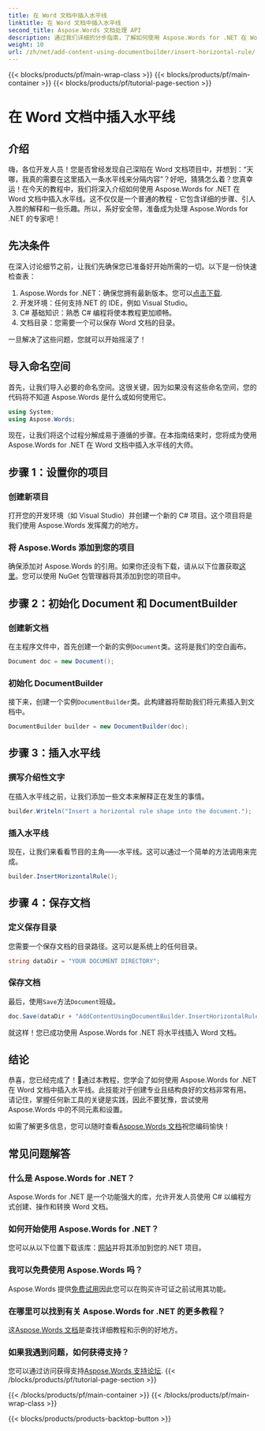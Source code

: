 ```yaml
---
title: 在 Word 文档中插入水平线
linktitle: 在 Word 文档中插入水平线
second_title: Aspose.Words 文档处理 API
description: 通过我们详细的分步指南，了解如何使用 Aspose.Words for .NET 在 Word 文档中插入水平线。非常适合 C# 开发人员。
weight: 10
url: /zh/net/add-content-using-documentbuilder/insert-horizontal-rule/
---
```


{{< blocks/products/pf/main-wrap-class >}}
{{< blocks/products/pf/main-container >}}
{{< blocks/products/pf/tutorial-page-section >}}

# 在 Word 文档中插入水平线

## 介绍

嗨，各位开发人员！您是否曾经发现自己深陷在 Word 文档项目中，并想到：“天哪，我真的需要在这里插入一条水平线来分隔内容”？好吧，猜猜怎么着？您真幸运！在今天的教程中，我们将深入介绍如何使用 Aspose.Words for .NET 在 Word 文档中插入水平线。这不仅仅是一个普通的教程 - 它包含详细的步骤、引人入胜的解释和一些乐趣。所以，系好安全带，准备成为处理 Aspose.Words for .NET 的专家吧！

## 先决条件

在深入讨论细节之前，让我们先确保您已准备好开始所需的一切。以下是一份快速检查表：

1.  Aspose.Words for .NET：确保您拥有最新版本。您可以[点击下载](https://releases.aspose.com/words/net/).
2. 开发环境：任何支持.NET 的 IDE，例如 Visual Studio。
3. C# 基础知识：熟悉 C# 编程将使本教程更加顺畅。
4. 文档目录：您需要一个可以保存 Word 文档的目录。

一旦解决了这些问题，您就可以开始摇滚了！

## 导入命名空间

首先，让我们导入必要的命名空间。这很关键，因为如果没有这些命名空间，您的代码将不知道 Aspose.Words 是什么或如何使用它。

```csharp
using System;
using Aspose.Words;
```

现在，让我们将这个过程分解成易于遵循的步骤。在本指南结束时，您将成为使用 Aspose.Words for .NET 在 Word 文档中插入水平线的大师。

## 步骤 1：设置你的项目

### 创建新项目

打开您的开发环境（如 Visual Studio）并创建一个新的 C# 项目。这个项目将是我们使用 Aspose.Words 发挥魔力的地方。

### 将 Aspose.Words 添加到您的项目

确保添加对 Aspose.Words 的引用。如果你还没有下载，请从以下位置获取[这里](https://releases.aspose.com/words/net/)。您可以使用 NuGet 包管理器将其添加到您的项目中。

## 步骤 2：初始化 Document 和 DocumentBuilder

### 创建新文档

在主程序文件中，首先创建一个新的实例`Document`类。这将是我们的空白画布。

```csharp
Document doc = new Document();
```

### 初始化 DocumentBuilder

接下来，创建一个实例`DocumentBuilder`类。此构建器将帮助我们将元素插入到文档中。

```csharp
DocumentBuilder builder = new DocumentBuilder(doc);
```

## 步骤 3：插入水平线

### 撰写介绍性文字

在插入水平线之前，让我们添加一些文本来解释正在发生的事情。

```csharp
builder.Writeln("Insert a horizontal rule shape into the document.");
```

### 插入水平线

现在，让我们来看看节目的主角——水平线。这可以通过一个简单的方法调用来完成。

```csharp
builder.InsertHorizontalRule();
```

## 步骤 4：保存文档

### 定义保存目录

您需要一个保存文档的目录路径。这可以是系统上的任何目录。

```csharp
string dataDir = "YOUR DOCUMENT DIRECTORY";
```

### 保存文档

最后，使用`Save`方法`Document`班级。

```csharp
doc.Save(dataDir + "AddContentUsingDocumentBuilder.InsertHorizontalRule.docx");
```

就这样！您已成功使用 Aspose.Words for .NET 将水平线插入 Word 文档。

## 结论

恭喜，您已经完成了！🎉通过本教程，您学会了如何使用 Aspose.Words for .NET 在 Word 文档中插入水平线。此技能对于创建专业且结构良好的文档非常有用。请记住，掌握任何新工具的关键是实践，因此不要犹豫，尝试使用 Aspose.Words 中的不同元素和设置。

如需了解更多信息，您可以随时查看[Aspose.Words 文档](https://reference.aspose.com/words/net/)祝您编码愉快！

## 常见问题解答

### 什么是 Aspose.Words for .NET？

Aspose.Words for .NET 是一个功能强大的库，允许开发人员使用 C# 以编程方式创建、操作和转换 Word 文档。

### 如何开始使用 Aspose.Words for .NET？

您可以从以下位置下载该库：[网站](https://releases.aspose.com/words/net/)并将其添加到您的.NET 项目。

### 我可以免费使用 Aspose.Words 吗？

 Aspose.Words 提供[免费试用](https://releases.aspose.com/)因此您可以在购买许可证之前试用其功能。

### 在哪里可以找到有关 Aspose.Words for .NET 的更多教程？

这[Aspose.Words 文档](https://reference.aspose.com/words/net/)是查找详细教程和示例的好地方。

### 如果我遇到问题，如何获得支持？

您可以通过访问获得支持[Aspose.Words 支持论坛](https://forum.aspose.com/c/words/8).
{{< /blocks/products/pf/tutorial-page-section >}}

{{< /blocks/products/pf/main-container >}}
{{< /blocks/products/pf/main-wrap-class >}}

{{< blocks/products/products-backtop-button >}}
